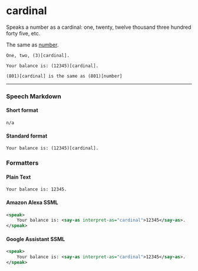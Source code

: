 # cardinal

Speaks a number as a cardinal: one, twenty, twelve thousand three hundred forty five, etc.

The same as [number](number.md).

```
One, two, (3)[cardinal].

Your balance is: (12345)[cardinal].

(801)[cardinal] is the same as (801)[number]
```

---

### Speech Markdown
#### Short format
```
n/a
```

#### Standard format
```
Your balance is: (12345)[cardinal].
```

### Formatters
#### Plain Text
```
Your balance is: 12345.
```

#### Amazon Alexa SSML
```xml
<speak>
    Your balance is: <say-as interpret-as="cardinal">12345</say-as>.
</speak>
```

#### Google Assistant SSML
```xml
<speak>
    Your balance is: <say-as interpret-as="cardinal">12345</say-as>.
</speak>
```
